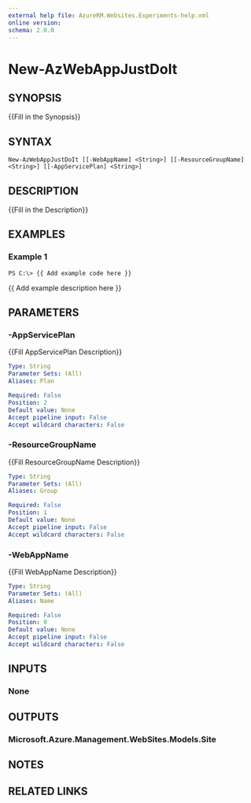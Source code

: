 ```yaml
---
external help file: AzureRM.Websites.Experiments-help.xml
online version: 
schema: 2.0.0
---
```


# New-AzWebAppJustDoIt

## SYNOPSIS
{{Fill in the Synopsis}}

## SYNTAX

```
New-AzWebAppJustDoIt [[-WebAppName] <String>] [[-ResourceGroupName] <String>] [[-AppServicePlan] <String>]
```

## DESCRIPTION
{{Fill in the Description}}

## EXAMPLES

### Example 1
```
PS C:\> {{ Add example code here }}
```

{{ Add example description here }}

## PARAMETERS

### -AppServicePlan
{{Fill AppServicePlan Description}}

```yaml
Type: String
Parameter Sets: (All)
Aliases: Plan

Required: False
Position: 2
Default value: None
Accept pipeline input: False
Accept wildcard characters: False
```

### -ResourceGroupName
{{Fill ResourceGroupName Description}}

```yaml
Type: String
Parameter Sets: (All)
Aliases: Group

Required: False
Position: 1
Default value: None
Accept pipeline input: False
Accept wildcard characters: False
```

### -WebAppName
{{Fill WebAppName Description}}

```yaml
Type: String
Parameter Sets: (All)
Aliases: Name

Required: False
Position: 0
Default value: None
Accept pipeline input: False
Accept wildcard characters: False
```

## INPUTS

### None


## OUTPUTS

### Microsoft.Azure.Management.WebSites.Models.Site


## NOTES

## RELATED LINKS


